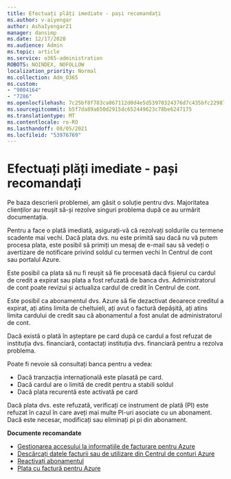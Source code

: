 ```yaml
---
title: Efectuați plăți imediate - pași recomandați
ms.author: v-aiyengar
author: AshaIyengar21
manager: dansimp
ms.date: 12/17/2020
ms.audience: Admin
ms.topic: article
ms.service: o365-administration
ROBOTS: NOINDEX, NOFOLLOW
localization_priority: Normal
ms.collection: Adm_O365
ms.custom:
- "9004164"
- "7286"
ms.openlocfilehash: 7c25bf8f783ca067112d0d4e5d53970324376d7c435bfc22987508edc03f9e02
ms.sourcegitcommit: b5f7da89a650d2915dc652449623c78be6247175
ms.translationtype: MT
ms.contentlocale: ro-RO
ms.lasthandoff: 08/05/2021
ms.locfileid: "53976769"
---
```

# <a name="make-immediate-payment---recommended-steps"></a>Efectuați plăți imediate - pași recomandați

Pe baza descrierii problemei, am găsit o soluție pentru dvs. Majoritatea clienților au reușit să-și rezolve singuri problema după ce au urmărit documentația.

Pentru a face o plată imediată, asigurați-vă că rezolvați soldurile cu termene scadente mai vechi. Dacă plata dvs. nu este primită sau dacă nu vă putem procesa plata, este posibil să primiți un mesaj de e-mail sau să vedeți o avertizare de notificare privind soldul cu termen vechi în Centrul de cont sau portalul Azure. 

Este posibil ca plata să nu fi reușit să fie procesată dacă fișierul cu cardul de credit a expirat sau plata a fost refuzată de banca dvs. Administratorul de cont poate revizui și actualiza cardul de credit în Centrul de cont. 

Este posibil ca abonamentul dvs. Azure să fie dezactivat deoarece creditul a expirat, ați atins limita de cheltuieli, ați avut o factură depășită, ați atins limita cardului de credit sau că abonamentul a fost anulat de administratorul de cont.  

Dacă există o plată în așteptare pe card după ce cardul a fost refuzat de instituția dvs. financiară, contactați instituția dvs. financiară pentru a rezolva problema.  

Poate fi nevoie să consultați banca pentru a vedea:

- Dacă tranzacția internațională este plasată pe card. 
- Dacă cardul are o limită de credit pentru a stabili soldul 
- Dacă plata recurentă este activată pe card 

Dacă plata dvs. este refuzată, verificați ce instrument de plată (PI) este refuzat în cazul în care aveți mai multe PI-uri asociate cu un abonament. Dacă este necesar, modificați sau eliminați pi pi din abonament. 

**Documente recomandate** 

- [Gestionarea accesului la informațiile de facturare pentru Azure](https://docs.microsoft.com/azure/billing/billing-manage-access?WT.mc_id=Portal-Microsoft_Azure_Support)
- [Descărcați datele facturii sau de utilizare din Centrul de conturi Azure](https://docs.microsoft.com/azure/billing/billing-download-azure-invoice-daily-usage-date?WT.mc_id=Portal-Microsoft_Azure_Support)
- [Reactivați abonamentul](https://docs.microsoft.com/azure/billing/billing-subscription-become-disable?WT.mc_id=Portal-Microsoft_Azure_Support)
- [Plata cu factură pentru Azure](https://docs.microsoft.com/azure/cost-management-billing/manage/pay-by-invoice) 
